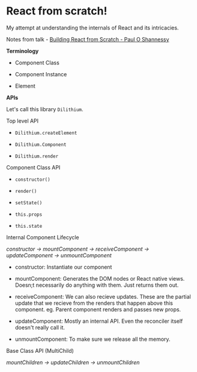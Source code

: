 # React from scratch!

My attempt at understanding the internals of React and its intricacies.

Notes from talk - [Building React from Scratch - Paul O Shannessy](https://www.youtube.com/watch?v=_MAD4Oly9yg)

**Terminology**

- Component Class

- Component Instance

- Element

**APIs**

Let's call this library `Dilithium`.

Top level API

- `Dilithium.createElement`

- `Dilithium.Component`

- `Dilithium.render`

Component Class API

- `constructor()`

- `render()`

- `setState()`

- `this.props`

- `this.state`

Internal Component Lifecycle

*constructor -> mountComponent -> receiveComponent -> updateComponent -> unmountComponent*

- constructor: Instantiate our component

- mountComponent: Generates the DOM nodes or React native views. Doesn;t necessarily do anything with them. Just returns them out.

- receiveComponent: We can also recieve updates. These are the partial update that we recieve from the renders that happen above this component. eg. Parent component renders and passes new props.

- updateComponent: Mostly an internal API. Even the reconciler itself doesn't really call it.

- unmountComponent: To make sure we release all the memory.

Base Class API (MultiChild)

*mountChildren -> updateChildren -> unmountChildren*
